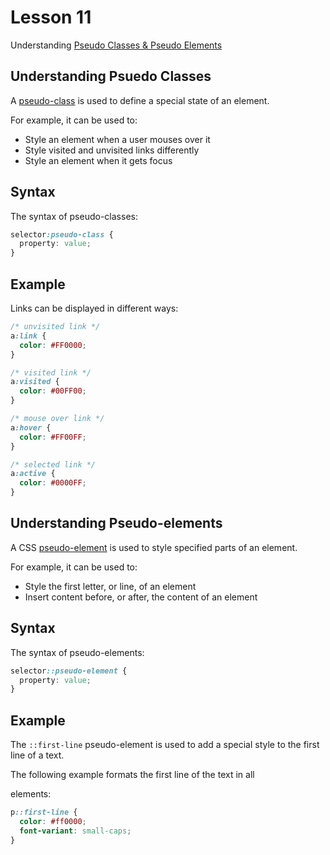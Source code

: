 # Lesson 11

Understanding [Pseudo Classes & Pseudo Elements](https://developer.mozilla.org/en-US/docs/Learn/CSS/Building_blocks/Selectors/Pseudo-classes_and_pseudo-elements)

## Understanding Psuedo Classes

A [pseudo-class](https://www.w3schools.com/css/css_pseudo_classes.asp) is used to define a special state of an element.

For example, it can be used to:

- Style an element when a user mouses over it
- Style visited and unvisited links differently
- Style an element when it gets focus

## Syntax

The syntax of pseudo-classes:

```CSS
selector:pseudo-class {
  property: value;
}
```

## Example

Links can be displayed in different ways:

```CSS
/* unvisited link */
a:link {
  color: #FF0000;
}

/* visited link */
a:visited {
  color: #00FF00;
}

/* mouse over link */
a:hover {
  color: #FF00FF;
}

/* selected link */
a:active {
  color: #0000FF;
}
```

## Understanding Pseudo-elements

A CSS [pseudo-element](https://www.w3schools.com/css/css_pseudo_elements.asp) is used to style specified parts of an element.

For example, it can be used to:

- Style the first letter, or line, of an element
- Insert content before, or after, the content of an element

## Syntax

The syntax of pseudo-elements:

```CSS
selector::pseudo-element {
  property: value;
}
```

## Example

The <code>::first-line</code> pseudo-element is used to add a special style to the first line of a text.

The following example formats the first line of the text in all <p> elements:

```CSS
p::first-line {
  color: #ff0000;
  font-variant: small-caps;
}
```
